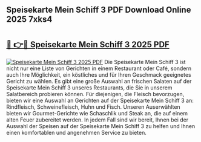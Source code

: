 ## Speisekarte Mein Schiff 3 PDF Download Online 2025 7xks4

# <h2><a href="http://gcc675.nevu.top/?p=Speisekarte+Mein+Schiff+3">🔗 👉🔴 Speisekarte Mein Schiff 3 2025 PDF</a></h2>

[![Speisekarte Mein Schiff 3 2025 PDF](https://i.imgur.com/dBaPXMq.png)](http://gcc675.nevu.top/?p=Speisekarte+Mein+Schiff+3)
Die Speisekarte Mein Schiff 3 ist nicht nur eine Liste von Gerichten in einem Restaurant oder Café, sondern auch Ihre Möglichkeit, ein köstliches und für Ihren Geschmack geeignetes Gericht zu wählen. Es gibt eine große Auswahl an frischen Salaten auf der Speisekarte Mein Schiff 3 unseres Restaurants, die Sie in unserem Salatbereich probieren können. Für diejenigen, die Fleisch bevorzugen, bieten wir eine Auswahl an Gerichten auf der Speisekarte Mein Schiff 3 an: Rindfleisch, Schweinefleisch, Huhn und Fisch. Unseren Auserwählten bieten wir Gourmet-Gerichte wie Schaschlik und Steak an, die auf einem alten Feuer zubereitet werden. In jedem Fall sind wir bereit, Ihnen bei der Auswahl der Speisen auf der Speisekarte Mein Schiff 3 zu helfen und Ihnen einen komfortablen und angenehmen Service zu bieten.
